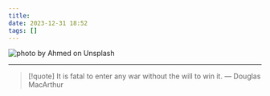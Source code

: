 ```yaml
---
title: 
date: 2023-12-31 18:52
tags: []
---
```


![photo by Ahmed on Unsplash](https://images.unsplash.com/photo-1703167238519-0bd7a2bc66fa?crop=entropy&cs=srgb&fm=jpg&ixid=M3wzNjM5Nzd8MHwxfHJhbmRvbXx8fHx8fHx8fDE3MDQwMTYzNTd8&ixlib=rb-4.0.3&q=85&w=768&h=432)



---

> [!quote] It is fatal to enter any war without the will to win it.
> — Douglas MacArthur
